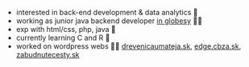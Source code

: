 - interested in back-end development & data analytics 👀
- working as junior java backend developer [in globesy]([url](https://www.globesy.sk/)) 🧑‍💻
- exp with html/css, php, java 💁
- currently learning C and R  🌱
- worked on wordpress webs 🧑‍💻
 [drevenicaumateja.sk](https://drevenicaumateja.sk), [edge.cbza.sk](https://edge.cbza.sk), [zabudnutecesty.sk](https://zabudnutecesty.sk)
